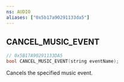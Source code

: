 ```yaml
---
ns: AUDIO
aliases: ["0x5b17a90291133da5"]
---
```

## CANCEL_MUSIC_EVENT

```c
// 0x5B17A90291133DA5
bool CANCEL_MUSIC_EVENT(string eventName);
```

Cancels the specified music event.

